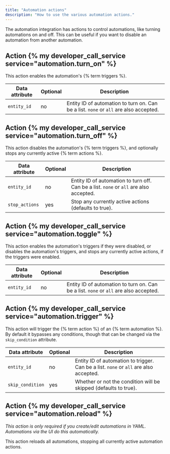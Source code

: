 ```yaml
---
title: "Automation actions"
description: "How to use the various automation actions."
---
```


The automation integration has actions to control automations, like turning automations on and off. This can be useful if you want to disable an automation from another automation.

## Action {% my developer_call_service service="automation.turn_on" %}

This action enables the automation's {% term triggers %}.

Data attribute | Optional | Description
-|-|-
`entity_id` | no | Entity ID of automation to turn on. Can be a list. `none` or `all` are also accepted.

## Action {% my developer_call_service service="automation.turn_off" %}

This action disables the automation's {% term triggers %}, and optionally stops any currently active {% term actions %}.

Data attribute | Optional | Description
-|-|-
`entity_id` | no | Entity ID of automation to turn off. Can be a list. `none` or `all` are also accepted.
`stop_actions` | yes | Stop any currently active actions (defaults to true).

## Action {% my developer_call_service service="automation.toggle" %}

This action enables the automation's triggers if they were disabled, or disables the automation's triggers, and stops any currently active actions, if the triggers were enabled.

Data attribute | Optional | Description
-|-|-
`entity_id` | no | Entity ID of automation to turn on. Can be a list. `none` or `all` are also accepted.

## Action {% my developer_call_service service="automation.trigger" %}

This action will trigger the {% term action %} of an {% term automation %}. By default it bypasses any conditions, though that can be changed via the `skip_condition` attribute.

Data attribute | Optional | Description
-|-|-
`entity_id` | no | Entity ID of automation to trigger. Can be a list. `none` or `all` are also accepted.
`skip_condition` | yes | Whether or not the condition will be skipped (defaults to true).

## Action {% my developer_call_service service="automation.reload" %}

_This action is only required if you create/edit automations in YAML. Automations via the UI do this automatically._

This action reloads all automations, stopping all currently active automation actions.
